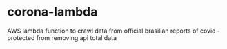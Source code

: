 # corona-lambda
AWS lambda function to crawl data from official brasilian reports of covid - protected from removing api total data
